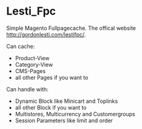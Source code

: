 Lesti_Fpc
=========

Simple Magento Fullpagecache. The offical website http://gordonlesti.com/lestifpc/.

Can cache:
- Product-View
- Category-View
- CMS-Pages
- all other Pages if you want to

Can handle with:
- Dynamic Block like Minicart and Toplinks
- all other Block if you want to
- Multistores, Multicurrency and Customergroups
- Session Parameters like limit and order

